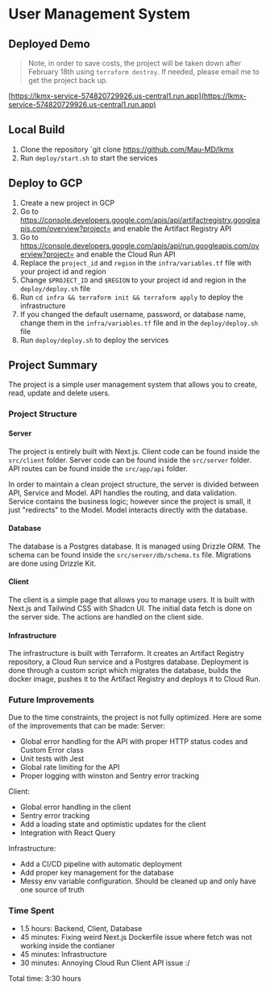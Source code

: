  # User Management System

## Deployed Demo 
> Note, in order to save costs, the project will be taken down after February 18th using `terraform destroy`. If needed, please email me to get the project back up.

[https://lkmx-service-574820729926.us-central1.run.app](https://lkmx-service-574820729926.us-central1.run.app)

## Local Build
 1. Clone the repository `git clone https://github.com/Mau-MD/lkmx
 2. Run `deploy/start.sh` to start the services

 ## Deploy to GCP
 1. Create a new project in GCP
 2. Go to https://console.developers.google.com/apis/api/artifactregistry.googleapis.com/overview?project=<project-id> and enable the Artifact Registry API
 3. Go to https://console.developers.google.com/apis/api/run.googleapis.com/overview?project=<project-id> and enable the Cloud Run API
 4. Replace the `project_id` and `region` in the `infra/variables.tf` file with your project id and region
 5. Change `$PROJECT_ID` and `$REGION` to your project id and region in the `deploy/deploy.sh` file
 6. Run `cd infra && terraform init && terraform apply` to deploy the infrastructure
 8. If you changed the default username, password, or database name, change them in the `infra/variables.tf` file and in the `deploy/deploy.sh` file
 9. Run `deploy/deploy.sh` to deploy the services

 ## Project Summary
 The project is a simple user management system that allows you to create, read, update and delete users. 


### Project Structure

#### Server
The project is entirely built with Next.js. Client code can be found inside the `src/client` folder. Server code can be found inside the `src/server` folder. API routes can be found inside the `src/app/api` folder.

In order to maintain a clean project structure, the server is divided between API, Service and Model. API handles the routing, and data validation. Service contains the business logic; however since the project is small, it just "redirects" to the Model. Model interacts directly with the database.

#### Database
The database is a Postgres database. It is managed using Drizzle ORM. The schema can be found inside the `src/server/db/schema.ts` file. Migrations are done using Drizzle Kit.

#### Client
The client is a simple page that allows you to manage users. It is built with Next.js and Tailwind CSS with Shadcn UI. The initial data fetch is done on the server side. The actions are handled on the client side.

#### Infrastructure
The infrastructure is built with Terraform. It creates an Artifact Registry repository, a Cloud Run service and a Postgres database. Deployment is done through a custom script which migrates the database, builds the docker image, pushes it to the Artifact Registry and deploys it to Cloud Run.


### Future Improvements
Due to the time constraints, the project is not fully optimized. Here are some of the improvements that can be made:
Server:
- Global error handling for the API with proper HTTP status codes and Custom Error class
- Unit tests with Jest
- Global rate limiting for the API
- Proper logging with winston and Sentry error tracking

Client:
- Global error handling in the client
- Sentry error tracking
- Add a loading state and optimistic updates for the client
- Integration with React Query

Infrastructure:
- Add a CI/CD pipeline with automatic deployment
- Add proper key management for the database
- Messy env variable configuration. Should be cleaned up and only have one source of truth 

### Time Spent
- 1.5 hours: Backend, Client, Database
- 45 minutes: Fixing weird Next.js Dockerfile issue where fetch was not working inside the contianer
- 45 minutes: Infrastructure
- 30 minutes: Annoying Cloud Run Client API issue :/

Total time: 3:30 hours


